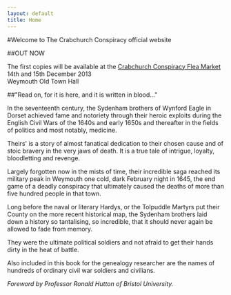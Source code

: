 ```yaml
---
layout: default
title: Home       
---
```


#Welcome to The Crabchurch Conspiracy official website

##OUT NOW

The first copies will be available at the [Crabchurch Conspiracy Flea Market](http://crabchurch.co.uk/event/market/2013/12/14/the-crabchurch-flea-market.html)        
14th and 15th December 2013      
Weymouth Old Town Hall       

##"Read on, for it is here, and it is written in blood..."

In the seventeenth century, the Sydenham brothers of Wynford Eagle in Dorset achieved fame and notoriety through their heroic exploits during the English Civil Wars of the 1640s and early 1650s and thereafter in the fields of politics and most notably, medicine.
 
Theirs' is a story of almost fanatical dedication to their chosen cause and of stoic bravery in the very jaws of death. It is a true tale of intrigue, loyalty, bloodletting and revenge.
 
Largely forgotten now in the mists of time, their incredible saga reached its military peak in Weymouth one cold, dark February night in 1645, the end game of a deadly conspiracy that ultimately caused the deaths of more than five hundred people in that town.
 
Long before the naval or literary Hardys, or the Tolpuddle Martyrs put their County on the more recent historical map, the Sydenham brothers laid down a history so tantalising, so incredible, that it should never again be allowed to fade from memory.
 
They were the ultimate political soldiers and not afraid to get their hands dirty in the heat of battle.
 
Also included in this book for the genealogy researcher are the names of hundreds of ordinary civil war soldiers and civilians.
 
_Foreword by Professor Ronald Hutton of Bristol University._
